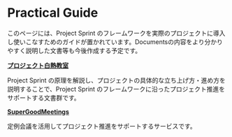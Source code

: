 # Practical Guide

このページには、Project Sprint のフレームワークを実際のプロジェクトに導入し使いこなすためのガイドが置かれています。Documentsの内容をより分かりやすく説明した文書等も今後作成する予定です。

[**プロジェクト白熱教室**](https://miro.com/app/board/uXjVMX-zl6s=/)

Project Sprint の原理を解説し、プロジェクトの具体的な立ち上げ方・進め方を説明することで、Project Sprint のフレームワークに沿ったプロジェクト推進をサポートする文書群です。

[**SuperGoodMeetings**](https://supergoodmeetings.com/)

定例会議を活用してプロジェクト推進をサポートするサービスです。

